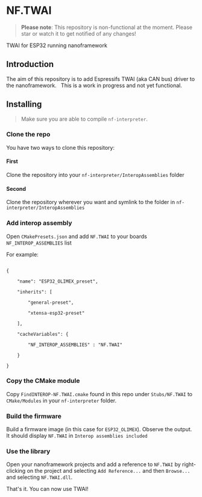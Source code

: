 # NF.TWAI

> **Please note**: This repository is non-functional at the moment. Please star or watch it to get notified of any changes!


TWAI for ESP32 running nanoframework

## Introduction
The aim of this repository is to add Espressifs TWAI (aka CAN bus) driver to the nanoframework.  
This is a work in progress and not yet functional.

  

## Installing
> Make sure you are able to compile `nf-interpreter`.
  
### Clone the repo
You have two ways to clone this repository:

#### First
Clone the repository into your `nf-interpreter/InteropAssemblies`  folder

#### Second
Clone the repository wherever you want and symlink to the folder in `nf-interpreter/InteropAssemblies`

### Add interop assembly
Open `CMakePresets.json` and add `NF.TWAI` to your boards `NF_INTEROP_ASSEMBLIES` list  

For example:

```

{

    "name": "ESP32_OLIMEX_preset",

    "inherits": [

        "general-preset",

        "xtensa-esp32-preset"

    ],

    "cacheVariables": {

        "NF_INTEROP_ASSEMBLIES" : "NF.TWAI"

    }

}

```
  
### Copy the CMake module
Copy `FindINTEROP-NF.TWAI.cmake` found in this repo under `Stubs/NF.TWAI` to `CMake/Modules` in your `nf-interpreter` folder.

### Build the firmware
Build a firmware image (in this case for `ESP32_OLIMEX`). 
Observe the output. It should display `NF.TWAI` in `Interop assemblies included`

### Use the library
Open your nanoframework projects and add a reference to `NF.TWAI` by right-clicking on the project and selecting `Add Reference...` and then `Browse...` and selecting `NF.TWAI.dll`.

  

That's it. You can now use TWAI!